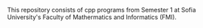 This repository consists of cpp programs from Semester 1 at Sofia University's Faculty of Mathermatics and Informatics (FMI). 
